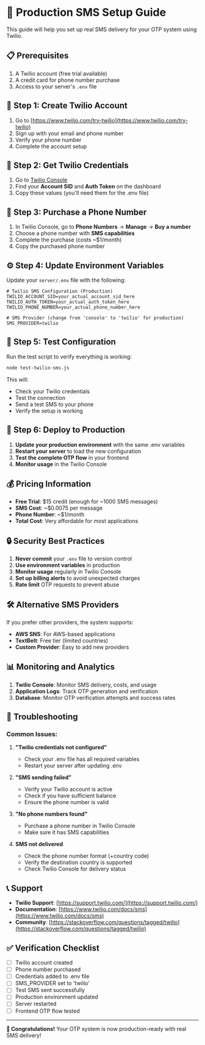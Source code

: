 # 🚀 Production SMS Setup Guide

This guide will help you set up real SMS delivery for your OTP system using Twilio.

## 📋 Prerequisites

1. A Twilio account (free trial available)
2. A credit card for phone number purchase
3. Access to your server's `.env` file

## 🔧 Step 1: Create Twilio Account

1. Go to [https://www.twilio.com/try-twilio](https://www.twilio.com/try-twilio)
2. Sign up with your email and phone number
3. Verify your phone number
4. Complete the account setup

## 📱 Step 2: Get Twilio Credentials

1. Go to [Twilio Console](https://console.twilio.com/)
2. Find your **Account SID** and **Auth Token** on the dashboard
3. Copy these values (you'll need them for the .env file)

## 🛒 Step 3: Purchase a Phone Number

1. In Twilio Console, go to **Phone Numbers** → **Manage** → **Buy a number**
2. Choose a phone number with **SMS capabilities**
3. Complete the purchase (costs ~$1/month)
4. Copy the purchased phone number

## ⚙️ Step 4: Update Environment Variables

Update your `server/.env` file with the following:

```env
# Twilio SMS Configuration (Production)
TWILIO_ACCOUNT_SID=your_actual_account_sid_here
TWILIO_AUTH_TOKEN=your_actual_auth_token_here
TWILIO_PHONE_NUMBER=your_actual_phone_number_here

# SMS Provider (change from 'console' to 'twilio' for production)
SMS_PROVIDER=twilio
```

## 🧪 Step 5: Test Configuration

Run the test script to verify everything is working:

```bash
node test-twilio-sms.js
```

This will:
- Check your Twilio credentials
- Test the connection
- Send a test SMS to your phone
- Verify the setup is working

## 🚀 Step 6: Deploy to Production

1. **Update your production environment** with the same .env variables
2. **Restart your server** to load the new configuration
3. **Test the complete OTP flow** in your frontend
4. **Monitor usage** in the Twilio Console

## 💰 Pricing Information

- **Free Trial**: $15 credit (enough for ~1000 SMS messages)
- **SMS Cost**: ~$0.0075 per message
- **Phone Number**: ~$1/month
- **Total Cost**: Very affordable for most applications

## 🔒 Security Best Practices

1. **Never commit** your `.env` file to version control
2. **Use environment variables** in production
3. **Monitor usage** regularly in Twilio Console
4. **Set up billing alerts** to avoid unexpected charges
5. **Rate limit** OTP requests to prevent abuse

## 🛠️ Alternative SMS Providers

If you prefer other providers, the system supports:

- **AWS SNS**: For AWS-based applications
- **TextBelt**: Free tier (limited countries)
- **Custom Provider**: Easy to add new providers

## 📊 Monitoring and Analytics

1. **Twilio Console**: Monitor SMS delivery, costs, and usage
2. **Application Logs**: Track OTP generation and verification
3. **Database**: Monitor OTP verification attempts and success rates

## 🚨 Troubleshooting

### Common Issues:

1. **"Twilio credentials not configured"**
   - Check your .env file has all required variables
   - Restart your server after updating .env

2. **"SMS sending failed"**
   - Verify your Twilio account is active
   - Check if you have sufficient balance
   - Ensure the phone number is valid

3. **"No phone numbers found"**
   - Purchase a phone number in Twilio Console
   - Make sure it has SMS capabilities

4. **SMS not delivered**
   - Check the phone number format (+country code)
   - Verify the destination country is supported
   - Check Twilio Console for delivery status

## 📞 Support

- **Twilio Support**: [https://support.twilio.com/](https://support.twilio.com/)
- **Documentation**: [https://www.twilio.com/docs/sms](https://www.twilio.com/docs/sms)
- **Community**: [https://stackoverflow.com/questions/tagged/twilio](https://stackoverflow.com/questions/tagged/twilio)

## ✅ Verification Checklist

- [ ] Twilio account created
- [ ] Phone number purchased
- [ ] Credentials added to .env file
- [ ] SMS_PROVIDER set to 'twilio'
- [ ] Test SMS sent successfully
- [ ] Production environment updated
- [ ] Server restarted
- [ ] Frontend OTP flow tested

---

**🎉 Congratulations!** Your OTP system is now production-ready with real SMS delivery!
